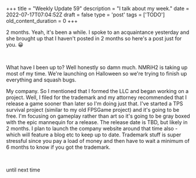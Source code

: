 
+++
title = "Weekly Update 59"
description = "I talk about my week."
date = 2022-07-17T07:04:52Z
draft = false
type = 'post'
tags = ['TODO']
old_content_duration = 0
+++

<p>2 months. Yeah, it's been a while. I spoke to an acquaintance yesterday and she brought up that I haven't posted in 2 months so here's a post just for you. 😀</p>
<p>&nbsp;</p>
<p>What have I been up to? Well honestly so damn much. NMRiH2 is taking up most of my time. We're launching on Halloween so we're trying to finish up everything and squash bugs.</p>
<p>My company. So I mentioned that I formed the LLC and began working on a project. Well, I filed for the trademark and my attorney recommended that I release a game sooner than later so I'm doing just that. I've started a TPS survival project (similar to my old FPSGame project) and it's going to be free. I'm focusing on gameplay rather than art so it's going to be gray boxed with the epic mannequin for a release. The release date is TBD, but likely in 2 months. I plan to launch the company website around that time also - which will feature a blog etc to keep up to date. Trademark stuff is super stressful since you pay a load of money and then have to wait a minimum of 6 months to know if you got the trademark.</p>
<p>&nbsp;</p>
<p>until next time</p>
    